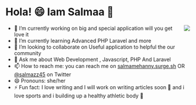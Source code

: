 # Hola! 😄  Iam Salmaa 👋


<img src="https://g.top4top.io/p_1675zr2pm1.jpg" align="right">

 

 - 🔭 I’m currently working on big and special application will you get love it  
- 🌱 I’m currently learning Advanced PHP Laravel and more 
- 👯 I’m looking to collaborate on Useful application to helpful the our community
- 💬 Ask me about Web Development , Javascript, PHP And Laravel 
- 📫 How to reach me: you can reach me on [salmamehanny.surge.sh](#Link) OR [@salmazz45](#Link) on Twitter 
- 😄 Pronouns: she/her
- ⚡ Fun fact: I love writing and I will work on writing articles soon :blue_book:
   and i love sports and i building up  a healthy athletic body 🌱 


